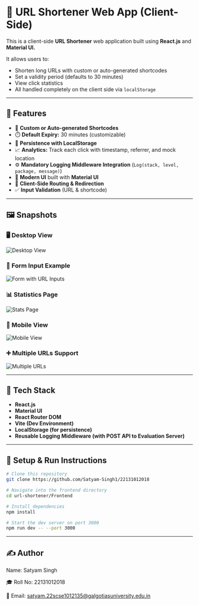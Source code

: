 # 🔗 URL Shortener Web App (Client-Side)

This is a client-side **URL Shortener** web application built using **React.js** and **Material UI.**

It allows users to:
- Shorten long URLs with custom or auto-generated shortcodes
- Set a validity period (defaults to 30 minutes)
- View click statistics
- All handled completely on the client side via `localStorage`

---

## 🚀 Features

- 🔐 **Custom or Auto-generated Shortcodes**
- ⏱️ **Default Expiry:** 30 minutes (customizable)
- 💾 **Persistence with LocalStorage**
- 📈 **Analytics:** Track each click with timestamp, referrer, and mock location
- ⚙️ **Mandatory Logging Middleware Integration** (`Log(stack, level, package, message)`)
- 🎨 **Modern UI** built with **Material UI**
- 🔁 **Client-Side Routing & Redirection**
- ✅ **Input Validation** (URL & shortcode)

---

## 🖼️ Snapshots

### 🖥️ Desktop View  
![Desktop View](https://github.com/user-attachments/assets/5fe5c907-a65b-4ee8-8689-ecc3758366d6)

### 📝 Form Input Example  
![Form with URL Inputs](https://github.com/user-attachments/assets/178203f8-b07e-4757-bb60-2f2654c6cca2)

### 📊 Statistics Page  
![Stats Page](https://github.com/user-attachments/assets/b3d38fb9-45cd-4a95-8704-d01c5c35ce54)

### 📱 Mobile View  
![Mobile View](https://github.com/user-attachments/assets/0ce4fbe3-5c5e-4581-820f-21f55b2f9083)

### ➕ Multiple URLs Support  
![Multiple URLs](https://github.com/user-attachments/assets/dd96eae1-b6a6-427a-98ac-0b138eed3759)

---

## 🧪 Tech Stack

- **React.js**
- **Material UI**
- **React Router DOM**
- **Vite (Dev Environment)**
- **LocalStorage (for persistence)**
- **Reusable Logging Middleware (with POST API to Evaluation Server)**

---

## 🧰 Setup & Run Instructions

```bash
# Clone this repository
git clone https://github.com/Satyam-Singh1/22131012018

# Navigate into the frontend directory
cd url-shortener/Frontend

# Install dependencies
npm install

# Start the dev server on port 3000
npm run dev -- --port 3000
```

---

## ✍️ Author
Name: Satyam Singh

🎓 Roll No: 22131012018

📧 Email: satyam.22scse1012135@galgotiasuniversity.edu.in

